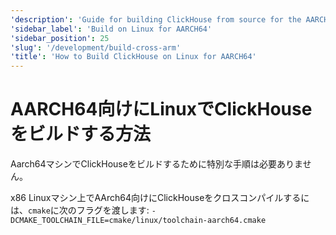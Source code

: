 ```yaml
---
'description': 'Guide for building ClickHouse from source for the AARCH64 architecture'
'sidebar_label': 'Build on Linux for AARCH64'
'sidebar_position': 25
'slug': '/development/build-cross-arm'
'title': 'How to Build ClickHouse on Linux for AARCH64'
---
```





# AARCH64向けにLinuxでClickHouseをビルドする方法

Aarch64マシンでClickHouseをビルドするために特別な手順は必要ありません。

x86 Linuxマシン上でAArch64向けにClickHouseをクロスコンパイルするには、`cmake`に次のフラグを渡します: `-DCMAKE_TOOLCHAIN_FILE=cmake/linux/toolchain-aarch64.cmake`
